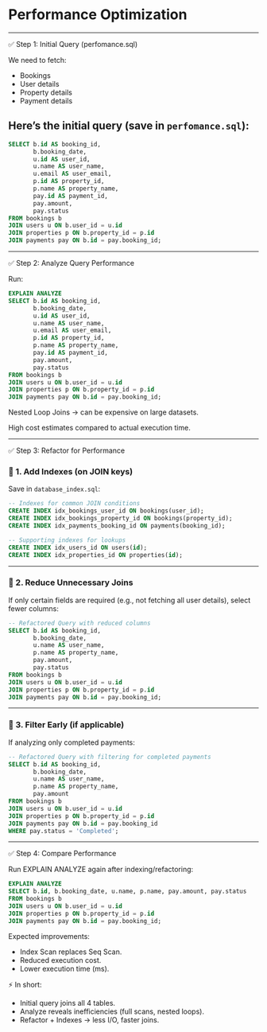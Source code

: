 # Performance Optimization

---

✅ Step 1: Initial Query (perfomance.sql)

We need to fetch:

- Bookings
- User details
- Property details
- Payment details

## Here’s the initial query (save in `perfomance.sql`):

```sql
SELECT b.id AS booking_id,
       b.booking_date,
       u.id AS user_id,
       u.name AS user_name,
       u.email AS user_email,
       p.id AS property_id,
       p.name AS property_name,
       pay.id AS payment_id,
       pay.amount,
       pay.status
FROM bookings b
JOIN users u ON b.user_id = u.id
JOIN properties p ON b.property_id = p.id
JOIN payments pay ON b.id = pay.booking_id;
```

---

✅ Step 2: Analyze Query Performance

Run:

```sql
EXPLAIN ANALYZE
SELECT b.id AS booking_id,
       b.booking_date,
       u.id AS user_id,
       u.name AS user_name,
       u.email AS user_email,
       p.id AS property_id,
       p.name AS property_name,
       pay.id AS payment_id,
       pay.amount,
       pay.status
FROM bookings b
JOIN users u ON b.user_id = u.id
JOIN properties p ON b.property_id = p.id
JOIN payments pay ON b.id = pay.booking_id;
```

Nested Loop Joins → can be expensive on large datasets.

High cost estimates compared to actual execution time.

---

✅ Step 3: Refactor for Performance

### 🔹 1. Add Indexes (on JOIN keys)

Save in `database_index.sql`:

```sql
-- Indexes for common JOIN conditions
CREATE INDEX idx_bookings_user_id ON bookings(user_id);
CREATE INDEX idx_bookings_property_id ON bookings(property_id);
CREATE INDEX idx_payments_booking_id ON payments(booking_id);

-- Supporting indexes for lookups
CREATE INDEX idx_users_id ON users(id);
CREATE INDEX idx_properties_id ON properties(id);
```

---

### 🔹 2. Reduce Unnecessary Joins

If only certain fields are required (e.g., not fetching all user details), select fewer columns:

```sql
-- Refactored Query with reduced columns
SELECT b.id AS booking_id,
       b.booking_date,
       u.name AS user_name,
       p.name AS property_name,
       pay.amount,
       pay.status
FROM bookings b
JOIN users u ON b.user_id = u.id
JOIN properties p ON b.property_id = p.id
JOIN payments pay ON b.id = pay.booking_id;
```

---

### 🔹 3. Filter Early (if applicable)

If analyzing only completed payments:

```sql
-- Refactored Query with filtering for completed payments
SELECT b.id AS booking_id,
       b.booking_date,
       u.name AS user_name,
       p.name AS property_name,
       pay.amount
FROM bookings b
JOIN users u ON b.user_id = u.id
JOIN properties p ON b.property_id = p.id
JOIN payments pay ON b.id = pay.booking_id
WHERE pay.status = 'Completed';
```

---

✅ Step 4: Compare Performance

Run EXPLAIN ANALYZE again after indexing/refactoring:

```sql
EXPLAIN ANALYZE
SELECT b.id, b.booking_date, u.name, p.name, pay.amount, pay.status
FROM bookings b
JOIN users u ON b.user_id = u.id
JOIN properties p ON b.property_id = p.id
JOIN payments pay ON b.id = pay.booking_id;
```

Expected improvements:

- Index Scan replaces Seq Scan.
- Reduced execution cost.
- Lower execution time (ms).

⚡ In short:

- Initial query joins all 4 tables.
- Analyze reveals inefficiencies (full scans, nested loops).
- Refactor + Indexes → less I/O, faster joins.
